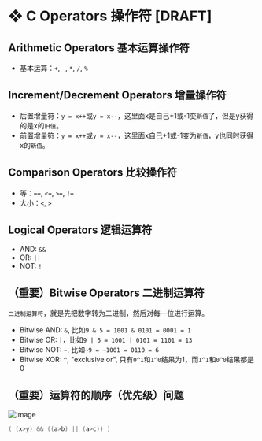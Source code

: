 # ❖ C Operators 操作符 [DRAFT]


## Arithmetic Operators 基本运算操作符

- 基本运算：`+`, `-`, `*`, `/`, `%`

## Increment/Decrement Operators 增量操作符

- 后置增量符：`y = x++`或`y = x--`，这里面x是自己+1或-1变`新值`了，但是y获得的是x的`旧值`。
- 前置增量符：`y = x++`或`y = x--`，这里面x自己+1或-1变为`新值`，y也同时获得x的`新值`。


## Comparison Operators 比较操作符

- 等：`==`, `<=`, `>=`, `!=`
- 大小：`<`, `>`

## Logical Operators 逻辑运算符

- AND: `&&`
- OR: `||`
- NOT: `!`


## （重要）Bitwise Operators 二进制运算符

`二进制运算符`，就是先把数字转为二进制，然后对每一位进行运算。

- Bitwise AND: `&`, 比如`9 & 5 = 1001 & 0101 = 0001 = 1`
- Bitwise OR: `|`，比如`9 | 5 = 1001 | 0101 = 1101 = 13`
- Bitwise NOT: `~`, 比如`~9 = ~1001 = 0110 = 6`
- Bitwise XOR: `^`, "exclusive or", 只有`0^1`和`1^0`结果为1，而`1^1`和`0^0`结果都是0


## （重要）运算符的顺序（优先级）问题

![image](https://user-images.githubusercontent.com/14041622/51981668-c34d5980-24ce-11e9-8b09-298c24dc8d2e.png)


```c
( (x>y) && ((a>b) || (a>c)) )
```
